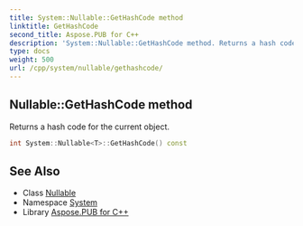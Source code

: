 ```yaml
---
title: System::Nullable::GetHashCode method
linktitle: GetHashCode
second_title: Aspose.PUB for C++
description: 'System::Nullable::GetHashCode method. Returns a hash code for the current object in C++.'
type: docs
weight: 500
url: /cpp/system/nullable/gethashcode/
---
```

## Nullable::GetHashCode method


Returns a hash code for the current object.

```cpp
int System::Nullable<T>::GetHashCode() const
```

## See Also

* Class [Nullable](../)
* Namespace [System](../../)
* Library [Aspose.PUB for C++](../../../)
